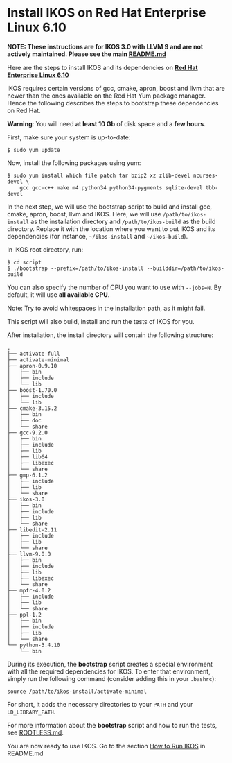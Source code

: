 Install IKOS on Red Hat Enterprise Linux 6.10
=============================================

**NOTE: These instructions are for IKOS 3.0 with LLVM 9 and are not actively maintained. Please see the main [README.md](../../../README.md)**

Here are the steps to install IKOS and its dependencies on **[Red Hat Enterprise Linux 6.10](https://www.redhat.com/en/technologies/linux-platforms/enterprise-linux)**

IKOS requires certain versions of gcc, cmake, apron, boost and llvm that are newer than the ones available on the Red Hat Yum package manager. Hence the following describes the steps to bootstrap these dependencies on Red Hat.

**Warning**: You will need **at least 10 Gb** of disk space and a **few hours**.

First, make sure your system is up-to-date:

```
$ sudo yum update
```

Now, install the following packages using yum:

```
$ sudo yum install which file patch tar bzip2 xz zlib-devel ncurses-devel \
    gcc gcc-c++ make m4 python34 python34-pygments sqlite-devel tbb-devel
```

In the next step, we will use the bootstrap script to build and install gcc, cmake, apron, boost, llvm and IKOS.
Here, we will use `/path/to/ikos-install` as the installation directory and `/path/to/ikos-build` as the build directory. Replace it with the location where you want to put IKOS and its dependencies (for instance, `~/ikos-install` and `~/ikos-build`).

In IKOS root directory, run:

```
$ cd script
$ ./bootstrap --prefix=/path/to/ikos-install --builddir=/path/to/ikos-build
```

You can also specify the number of CPU you want to use with `--jobs=N`. By default, it will use **all available CPU**.

Note: Try to avoid whitespaces in the installation path, as it might fail.

This script will also build, install and run the tests of IKOS for you.

After installation, the install directory will contain the following structure:

```
.
├── activate-full
├── activate-minimal
├── apron-0.9.10
│   ├── bin
│   ├── include
│   └── lib
├── boost-1.70.0
│   ├── include
│   └── lib
├── cmake-3.15.2
│   ├── bin
│   ├── doc
│   └── share
├── gcc-9.2.0
│   ├── bin
│   ├── include
│   ├── lib
│   ├── lib64
│   ├── libexec
│   └── share
├── gmp-6.1.2
│   ├── include
│   ├── lib
│   └── share
├── ikos-3.0
│   ├── bin
│   ├── include
│   ├── lib
│   └── share
├── libedit-2.11
│   ├── include
│   ├── lib
│   └── share
├── llvm-9.0.0
│   ├── bin
│   ├── include
│   ├── lib
│   ├── libexec
│   └── share
├── mpfr-4.0.2
│   ├── include
│   ├── lib
│   └── share
├── ppl-1.2
│   ├── bin
│   ├── include
│   ├── lib
│   └── share
└── python-3.4.10
    └── bin
```

During its execution, the **bootstrap** script creates a special environment with all the required dependencies for IKOS. To enter that environment, simply run the following command (consider adding this in your `.bashrc`):

```
source /path/to/ikos-install/activate-minimal
```

For short, it adds the necessary directories to your `PATH` and your `LD_LIBRARY_PATH`.

For more information about the **bootstrap** script and how to run the tests, see [ROOTLESS.md](ROOTLESS.md).

You are now ready to use IKOS. Go to the section [How to Run IKOS](../../../README.md#how-to-run-ikos) in README.md
